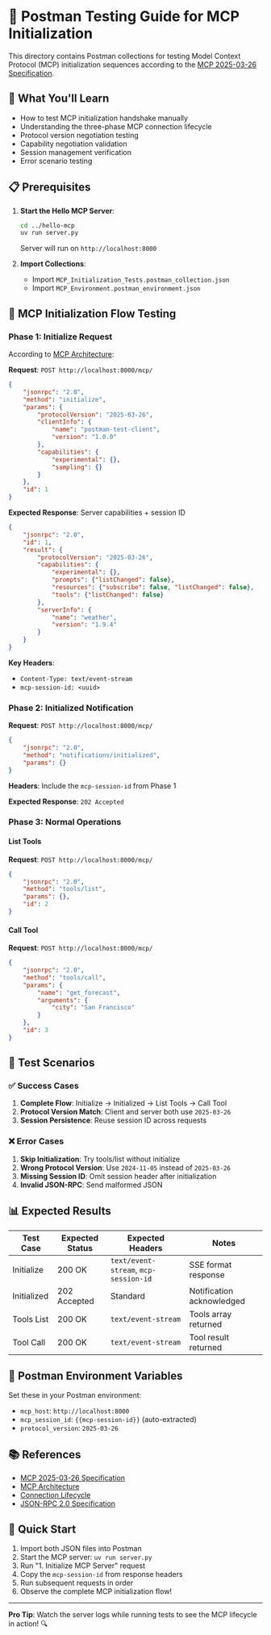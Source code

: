 # 📮 Postman Testing Guide for MCP Initialization

This directory contains Postman collections for testing Model Context Protocol (MCP) initialization sequences according to the [MCP 2025-03-26 Specification](https://modelcontextprotocol.io/specification/2025-03-26).

## 🎯 What You'll Learn

- How to test MCP initialization handshake manually
- Understanding the three-phase MCP connection lifecycle
- Protocol version negotiation testing
- Capability negotiation validation
- Session management verification
- Error scenario testing

## 📋 Prerequisites

1. **Start the Hello MCP Server**:
   ```bash
   cd ../hello-mcp
   uv run server.py
   ```
   Server will run on `http://localhost:8000`

2. **Import Collections**:
   - Import `MCP_Initialization_Tests.postman_collection.json`
   - Import `MCP_Environment.postman_environment.json`

## 🔄 MCP Initialization Flow Testing

### **Phase 1: Initialize Request** 
According to [MCP Architecture](https://modelcontextprotocol.io/specification/2025-03-26/architecture#connection-lifecycle):

**Request**: `POST http://localhost:8000/mcp/`
```json
{
    "jsonrpc": "2.0",
    "method": "initialize",
    "params": {
        "protocolVersion": "2025-03-26",
        "clientInfo": {
            "name": "postman-test-client",
            "version": "1.0.0"
        },
        "capabilities": {
            "experimental": {},
            "sampling": {}
        }
    },
    "id": 1
}
```

**Expected Response**: Server capabilities + session ID
```json
{
    "jsonrpc": "2.0",
    "id": 1,
    "result": {
        "protocolVersion": "2025-03-26",
        "capabilities": {
            "experimental": {},
            "prompts": {"listChanged": false},
            "resources": {"subscribe": false, "listChanged": false},
            "tools": {"listChanged": false}
        },
        "serverInfo": {
            "name": "weather",
            "version": "1.9.4"
        }
    }
}
```

**Key Headers**:
- `Content-Type: text/event-stream`
- `mcp-session-id: <uuid>`

### **Phase 2: Initialized Notification**
**Request**: `POST http://localhost:8000/mcp/`
```json
{
    "jsonrpc": "2.0",
    "method": "notifications/initialized",
    "params": {}
}
```

**Headers**: Include the `mcp-session-id` from Phase 1

**Expected Response**: `202 Accepted`

### **Phase 3: Normal Operations**

#### List Tools
**Request**: `POST http://localhost:8000/mcp/`
```json
{
    "jsonrpc": "2.0",
    "method": "tools/list",
    "params": {},
    "id": 2
}
```

#### Call Tool
**Request**: `POST http://localhost:8000/mcp/`
```json
{
    "jsonrpc": "2.0",
    "method": "tools/call",
    "params": {
        "name": "get_forecast",
        "arguments": {
            "city": "San Francisco"
        }
    },
    "id": 3
}
```

## 🧪 Test Scenarios

### ✅ **Success Cases**
1. **Complete Flow**: Initialize → Initialized → List Tools → Call Tool
2. **Protocol Version Match**: Client and server both use `2025-03-26`
3. **Session Persistence**: Reuse session ID across requests

### ❌ **Error Cases**
1. **Skip Initialization**: Try tools/list without initialize
2. **Wrong Protocol Version**: Use `2024-11-05` instead of `2025-03-26`  
3. **Missing Session ID**: Omit session header after initialization
4. **Invalid JSON-RPC**: Send malformed JSON

## 📊 Expected Results

| Test Case | Expected Status | Expected Headers | Notes |
|-----------|----------------|------------------|-------|
| Initialize | 200 OK | `text/event-stream`, `mcp-session-id` | SSE format response |
| Initialized | 202 Accepted | Standard | Notification acknowledged |
| Tools List | 200 OK | `text/event-stream` | Tools array returned |
| Tool Call | 200 OK | `text/event-stream` | Tool result returned |

## 🔧 Postman Environment Variables

Set these in your Postman environment:
- `mcp_host`: `http://localhost:8000`
- `mcp_session_id`: `{{mcp-session-id}}` (auto-extracted)
- `protocol_version`: `2025-03-26`

## 📚 References

- [MCP 2025-03-26 Specification](https://modelcontextprotocol.io/specification/2025-03-26)
- [MCP Architecture](https://modelcontextprotocol.io/specification/2025-03-26/architecture)
- [Connection Lifecycle](https://modelcontextprotocol.io/specification/2025-03-26/architecture#connection-lifecycle)
- [JSON-RPC 2.0 Specification](https://www.jsonrpc.org/specification)

## 🚀 Quick Start

1. Import both JSON files into Postman
2. Start the MCP server: `uv run server.py` 
3. Run "1. Initialize MCP Server" request
4. Copy the `mcp-session-id` from response headers
5. Run subsequent requests in order
6. Observe the complete MCP initialization flow!

---

**Pro Tip**: Watch the server logs while running tests to see the MCP lifecycle in action! 🔍 